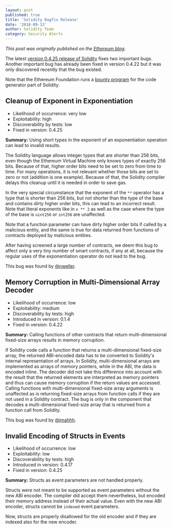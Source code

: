 ```yaml
---
layout: post
published: true
title: 'Solidity Bugfix Release'
date: '2018-09-13'
author: Solidity Team
category: Security Alerts
---
```


_This post was originally published on the
[Ethereum blog](https://blog.ethereum.org/2018/09/13/solidity-bugfix-release/)._

The latest
[version 0.4.25 release of Solidity](https://github.com/ethereum/solidity/releases/tag/v0.4.25)
fixes two important bugs. Another important bug has already been fixed in
version 0.4.22 but it was only discovered recently that the bug existed.

Note that the Ethereum Foundation runs a
[bounty program](https://bounty.ethereum.org/) for the code generator part of
Solidity.

## Cleanup of Exponent in Exponentiation

- Likelihood of occurrence: very low
- Exploitability: high
- Discoverability by tests: low
- Fixed in version: 0.4.25

**Summary:** Using short types in the exponent of an exponentiation operation
can lead to invalid results.

The Solidity language allows integer types that are shorter than 256 bits, even
though the Ethereum Virtual Machine only knows types of exactly 256 bits.
Because of that, higher order bits need to be set to zero from time to time. For
many operations, it is not relevant whether those bits are set to zero or not
(addition is one example). Because of that, the Solidity compiler delays this
cleanup until it is needed in order to save gas.

In the very special circumstance that the exponent of the `**` operator has a
type that is shorter than 256 bits, but not shorter than the type of the base
and contains dirty higher order bits, this can lead to an incorrect result. Note
that literal exponents like in `x ** 2` as well as the case where the type of
the base is `uint256` or `int256` are unaffected.

Note that a function parameter can have dirty higher order bits if called by a
malicious entity, and the same is true for data returned from functions of
contracts deployed by malicious entities.

After having screened a large number of contracts, we deem this bug to affect
only a very tiny number of smart contracts, if any at all, because the regular
uses of the exponentiation operator do not lead to the bug.

This bug was found by [@nweller](https://github.com/nweller).

## Memory Corruption in Multi-Dimensional Array Decoder

- Likelihood of occurrence: low
- Exploitability: medium
- Discoverability by tests: high
- Introduced in version: 0.1.4
- Fixed in version: 0.4.22

**Summary:** Calling functions of other contracts that return multi-dimensional
fixed-size arrays results in memory corruption.

If Solidity code calls a function that returns a multi-dimensional fixed-size
array, the returned ABI-encoded data has to be converted to Solidity's internal
representation of arrays. In Solidity, multi-dimensional arrays are implemented
as arrays of memory pointers, while in the ABI, the data is encoded inline. The
decoder did not take this difference into account with the result that the
returned elements are interpreted as memory pointers and thus can cause memory
corruption if the return values are accessed. Calling functions with
multi-dimensional fixed-size array arguments is unaffected as is returning
fixed-size arrays from function calls if they are not used in a Solidity
contract. The bug is only in the component that decodes a multi-dimensional
fixed-size array that is returned from a function call from Solidity.

This bug was found by [@jmahhh](https://github.com/jmahhh).

## Invalid Encoding of Structs in Events

- Likelihood of occurrence: low
- Exploitability: low
- Discoverability by tests: high
- Introduced in version: 0.4.17
- Fixed in version: 0.4.25

**Summary:** Structs as event parameters are not handled properly.

Structs were not meant to be supported as event parameters without the new ABI
encoder. The compiler did accept them nevertheless, but encoded their memory
address instead of their actual value. Even with the new ABI encoder, structs
cannot be `indexed` event parameters.

Now, structs are properly disallowed for the old encoder and if they are indexed
also for the new encoder.
